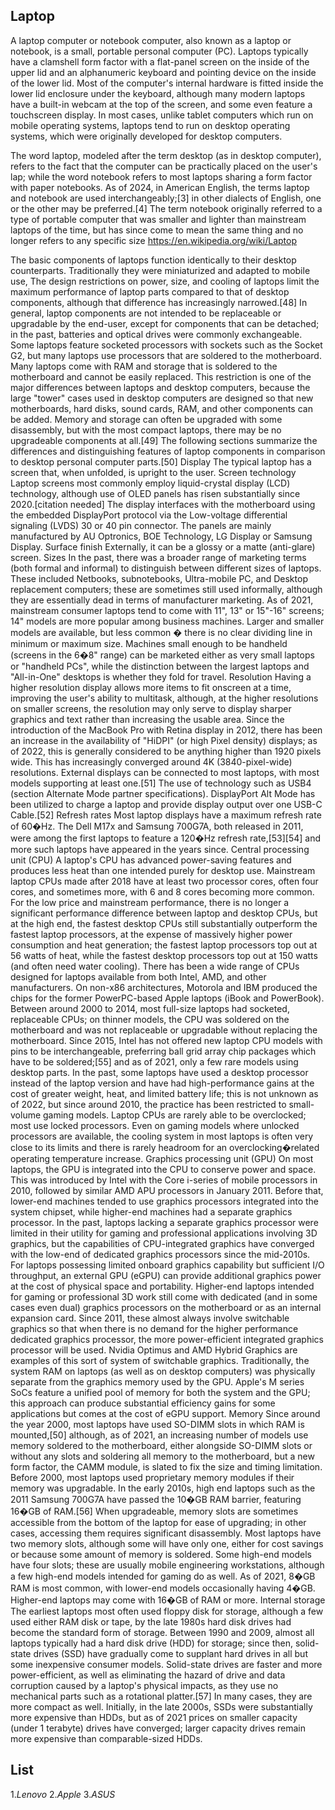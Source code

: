 ## Laptop
A laptop computer or notebook computer, also known as a laptop or notebook, is a small, 
portable personal computer (PC). Laptops typically have a clamshell form factor with a flat-panel screen 
on the inside of the upper lid and an alphanumeric keyboard and pointing device on the inside of the lower lid.
Most of the computer's internal hardware is fitted inside the lower lid enclosure under the keyboard, 
although many modern laptops have a built-in webcam at the top of the screen, and some even feature a touchscreen display.
In most cases, unlike tablet computers which run on mobile operating systems,
laptops tend to run on desktop operating systems, which were originally developed for desktop computers.

The word laptop, modeled after the term desktop (as in desktop computer), refers to the fact that the computer can be
practically placed on the user's lap; while the word notebook refers to most laptops sharing a form factor with paper
notebooks. As of 2024, in American English, the terms laptop and notebook are used interchangeably;[3] in other dialects
of English, one or the other may be preferred.[4] The term notebook originally referred to a type of portable computer
that was smaller and lighter than mainstream laptops of the time, but has since come to mean the same thing and no
longer refers to any specific size
https://en.wikipedia.org/wiki/Laptop

The basic components of laptops function identically to their desktop counterparts. Traditionally they were miniaturized and adapted to mobile use, The design restrictions on power, size, and cooling of laptops limit the maximum performance of laptop parts compared to that of desktop components, although that difference has increasingly narrowed.[48] 
In general, laptop components are not intended to be replaceable or upgradable by the end-user, except for components that can be detached; in the past, batteries and optical drives were commonly exchangeable. Some laptops feature socketed processors with sockets such as the Socket G2, but many laptops use processors that are soldered to the motherboard. Many laptops come with RAM and storage that is soldered to the motherboard and cannot be easily replaced. This restriction is one of the major differences between laptops and desktop computers, because the large "tower" cases used in desktop computers are designed so that new motherboards, hard disks, sound cards, RAM, and other components can be added. Memory and storage can often be upgraded with some disassembly, but with the most compact laptops, there may be no upgradeable components at all.[49] 
The following sections summarize the differences and distinguishing features of laptop components in comparison to desktop personal computer parts.[50] 
Display
The typical laptop has a screen that, when unfolded, is upright to the user. 
Screen technology
Laptop screens most commonly employ liquid-crystal display (LCD) technology, although use of OLED panels has risen substantially since 2020.[citation needed] The display interfaces with the motherboard using the embedded DisplayPort protocol via the Low-voltage differential signaling (LVDS) 30 or 40 pin connector. The panels are mainly manufactured by AU Optronics, BOE Technology, LG Display or Samsung Display. 
Surface finish
Externally, it can be a glossy or a matte (anti-glare) screen. 
Sizes
In the past, there was a broader range of marketing terms (both formal and informal) to distinguish between different sizes of laptops. These included Netbooks, subnotebooks, Ultra-mobile PC, and Desktop replacement computers; these are sometimes still used informally, although they are essentially dead in terms of manufacturer marketing. 
As of 2021, mainstream consumer laptops tend to come with 11", 13" or 15"-16" screens; 14" models are more popular among business machines. Larger and smaller models are available, but less common � there is no clear dividing line in minimum or maximum size. Machines small enough to be handheld (screens in the 6�8" range) can be marketed either as very small laptops or "handheld PCs", while the distinction between the largest laptops and "All-in-One" desktops is whether they fold for travel. 
Resolution
Having a higher resolution display allows more items to fit onscreen at a time, improving the user's ability to multitask, although, at the higher resolutions on smaller screens, the resolution may only serve to display sharper graphics and text rather than increasing the usable area. Since the introduction of the MacBook Pro with Retina display in 2012, there has been an increase in the availability of "HiDPI" (or high Pixel density) displays; as of 2022, this is generally considered to be anything higher than 1920 pixels wide. This has increasingly converged around 4K (3840-pixel-wide) resolutions. 
External displays can be connected to most laptops, with most models supporting at least one.[51] The use of technology such as USB4 (section Alternate Mode partner specifications). DisplayPort Alt Mode has been utilized to charge a laptop and provide display output over one USB-C Cable.[52] 
Refresh rates
Most laptop displays have a maximum refresh rate of 60�Hz. The Dell M17x and Samsung 700G7A, both released in 2011, were among the first laptops to feature a 120�Hz refresh rate,[53][54] and more such laptops have appeared in the years since. 
Central processing unit (CPU)
A laptop's CPU has advanced power-saving features and produces less heat than one intended purely for desktop use. Mainstream laptop CPUs made after 2018 have at least two processor cores, often four cores, and sometimes more, with 6 and 8 cores becoming more common. 
For the low price and mainstream performance, there is no longer a significant performance difference between laptop and desktop CPUs, but at the high end, the fastest desktop CPUs still substantially outperform the fastest laptop processors, at the expense of massively higher power consumption and heat generation; the fastest laptop processors top out at 56 watts of heat, while the fastest desktop processors top out at 150 watts (and often need water cooling). 
There has been a wide range of CPUs designed for laptops available from both Intel, AMD, and other manufacturers. On non-x86 architectures, Motorola and IBM produced the chips for the former PowerPC-based Apple laptops (iBook and PowerBook). Between around 2000 to 2014, most full-size laptops had socketed, replaceable CPUs; on thinner models, the CPU was soldered on the motherboard and was not replaceable or upgradable without replacing the motherboard. Since 2015, Intel has not offered new laptop CPU models with pins to be interchangeable, preferring ball grid array chip packages which have to be soldered;[55] and as of 2021, only a few rare models using desktop parts. 
In the past, some laptops have used a desktop processor instead of the laptop version and have had high-performance gains at the cost of greater weight, heat, and limited battery life; this is not unknown as of 2022, but since around 2010, the practice has been restricted to small-volume gaming models. Laptop CPUs are rarely able to be overclocked; most use locked processors. Even on gaming models where unlocked processors are available, the cooling system in most laptops is often very close to its limits and there is rarely headroom for an overclocking�related operating temperature increase. 
Graphics processing unit (GPU)
On most laptops, the GPU is integrated into the CPU to conserve power and space. This was introduced by Intel with the Core i-series of mobile processors in 2010, followed by similar AMD APU processors in January 2011. 
Before that, lower-end machines tended to use graphics processors integrated into the system chipset, while higher-end machines had a separate graphics processor. In the past, laptops lacking a separate graphics processor were limited in their utility for gaming and professional applications involving 3D graphics, but the capabilities of CPU-integrated graphics have converged with the low-end of dedicated graphics processors since the mid-2010s. For laptops possessing limited onboard graphics capability but sufficient I/O throughput, an external GPU (eGPU) can provide additional graphics power at the cost of physical space and portability. 
Higher-end laptops intended for gaming or professional 3D work still come with dedicated (and in some cases even dual) graphics processors on the motherboard or as an internal expansion card. Since 2011, these almost always involve switchable graphics so that when there is no demand for the higher performance dedicated graphics processor, the more power-efficient integrated graphics processor will be used. Nvidia Optimus and AMD Hybrid Graphics are examples of this sort of system of switchable graphics. 
Traditionally, the system RAM on laptops (as well as on desktop computers) was physically separate from the graphics memory used by the GPU. Apple's M series SoCs feature a unified pool of memory for both the system and the GPU; this approach can produce substantial efficiency gains for some applications but comes at the cost of eGPU support. 
Memory
Since around the year 2000, most laptops have used SO-DIMM slots in which RAM is mounted,[50] although, as of 2021, an increasing number of models use memory soldered to the motherboard, either alongside SO-DIMM slots or without any slots and soldering all memory to the motherboard, but a new form factor, the CAMM module, is slated to fix the size and timing limitation. Before 2000, most laptops used proprietary memory modules if their memory was upgradable. 
In the early 2010s, high end laptops such as the 2011 Samsung 700G7A have passed the 10�GB RAM barrier, featuring 16�GB of RAM.[56] 
When upgradeable, memory slots are sometimes accessible from the bottom of the laptop for ease of upgrading; in other cases, accessing them requires significant disassembly. Most laptops have two memory slots, although some will have only one, either for cost savings or because some amount of memory is soldered. Some high-end models have four slots; these are usually mobile engineering workstations, although a few high-end models intended for gaming do as well. 
As of 2021, 8�GB RAM is most common, with lower-end models occasionally having 4�GB. Higher-end laptops may come with 16�GB of RAM or more. 
Internal storage
The earliest laptops most often used floppy disk for storage, although a few used either RAM disk or tape, by the late 1980s hard disk drives had become the standard form of storage. 
Between 1990 and 2009, almost all laptops typically had a hard disk drive (HDD) for storage; since then, solid-state drives (SSD) have gradually come to supplant hard drives in all but some inexpensive consumer models. Solid-state drives are faster and more power-efficient, as well as eliminating the hazard of drive and data corruption caused by a laptop's physical impacts, as they use no mechanical parts such as a rotational platter.[57] In many cases, they are more compact as well. Initially, in the late 2000s, SSDs were substantially more expensive than HDDs, but as of 2021 prices on smaller capacity (under 1 terabyte) drives have converged; larger capacity drives remain more expensive than comparable-sized HDDs. 


## List
1._Lenovo_
2._Apple_
3._ASUS_

